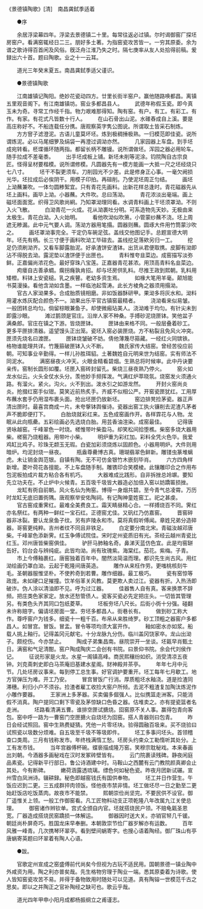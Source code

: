 《景德镇陶歌》[清]　南昌龚鉽季适着

　　●序

　　余居浮梁幕四年。浮梁去景德镇二十里。每常往返必过镇。尔时谒御窑厂探坯房窑户。看满窑辄经日二三。朋好多土著。为指窑瓷攻苦皆一。一穷其原委。余为谱之歌诗得百首闲及风俗。旣泛舟江淮乃失之时。隔七庚率从友人处拾得前稿。爰録出六十首。题曰陶歌。业之十一云耳。

　　道光三年癸末夏五。南昌龚鉽季适父谨识。

　　●景德镇陶歌

　　江南雄镇记陶阳。绝妙花瓷动四方。廿里长街半窑户。赢他随路唤都昌。离镇五里观音阁下。有江南雄镇坊。窑业多都昌县人。
　　武德年称假玉瓷。即今真玉未为奇。寻常工作经千指。物力艰难那得知。陶有窑。有户。有工。有彩工。有作。有家。有花式凡皆数十行人。
　　在山石骨出山泥。水碓舂成自上溪。要是高庄称好不。不船连载任分携。唐观察英字隽公图说。所谓取土皆采石制炼。
　　方方窨子滤澄泥。古语儿童莫坏坯。炼到极稠捶极熟。一归模范即佳瓷。说所谓炼泥。必以马尾细箩及绢袋一再澄过调泑亦然。
　　几家园器上车盘。到手坯成宛转看。柸堞循环随两指。都留长柄不雕镘。说所谓做坯。浑园之器必用轮车。随手拉成不差毫黍。
　　出手坯成板上铺。新坯未削等泥涂。钧院陶自古宗良匠。怪得呈材要楷模。说所谓修模。凡圆器先有一模方能画一大抵一尺之坯经烧只七八寸。
　　坯干不裂更须车。刀削园光不少差。此是修身正心事。一毫欠阙损光华。坯拉成后必俟阴干。用模子印拍。再碹削。乃使泥坯周正匀结。
　　画坯上泑蘸兼吹。一体匀圆糁絮宜。只有青花先画料。出新花样总逢时。青花磁器先从坯上画料。画毕上泑。小器蘸。大件吹。总曰荡泑。
　　青花浓淡出毫端。画上磁坯面面宽。织得卫风歌尚絅。乃知罩泑理同看。水调青料画上干坯须罩泑。不则入火飞散。
　　白泑青花一火成。花从泑裹吐分明。可系造物先天妙。无极由来太极生。青花白泑。入火始明。
　　看他吹泑似吹箫。小管蒙纱蘸不浇。坯上周遮无糁漏。此中元气要人调。荡泑方器用笔搨。圆器则蘸。圆琢大件用竹筒蒙沙吹之。
　　画坯罩泑事完全。干定仍车碗足弦。盖线交他图记手。总题宣德大明年。坯先有柄。长三寸便于画料吹泑工毕碹去。盖线挖足落欸另归一工。
　　挖足仍须刷泑齐。又看车脚露胎泥。好承渣饼安渣钵。出货从君便取携。皮脚有泑即沾不得脱去泑。露泥垫以渣饼便于出匣也。
　　青料惟夸韭菜边。成窑描写淡弥鲜。正嘉偏尚浓花色。最好穿珠八宝莲。正嘉器青花甚浓。用顶高青料名韭菜边。
　　痀瘘自古善承蜩。瘸拐癃孰肯招。却与坯房供乳料。尽推王政到熙朝。乳料用矮橙。料钵上安瓷槌。乳之疾瞽。老幼多资生焉。
　　如椽大笔用羊毫。颠旭能书莫漫操。看他含泑如含墨。一样临池起雪涛。此长方棱角之器须用搨泑。
　　官古人家泑果多。合成胎质镜相磨。非如饭器酥研甲。果泑多将灰水和。泑料用灌水炼灰配合颜色不一。泑果出乐平官古镇窑最精者。
　　浇泑看来似易皱。一般团转总均匀。倘留棕眼兼鱼子。却使微瘢玷美人。浇泑难于均匀。有针尖未到即露沙眼。
　　滩过鹅颈是官庄。沿岸人家不种桑。手搏砂泥烧匣钵。笑他盆子满桑郎。官庄在镇之下游。皆烧匣钵。
　　匣钵由来格不同。一般层叠着砂工。更多平匣排清器。遥望馒头正出笼。瓷坯入窑必装匣烧。方不粘裂且免风火冲突。匣须先烧名曰渡匣。
　　匣钵烧皱破不妨。倩他薄篾尽箍藏。一经红火同镔铁。格物谁能理共详。竹篾箍破匣钵入火不断。
　　魏氏家传大结窑。曾经苦役应前朝。可知事业辛勤得。一样儿孙胜珥貂。土著魏姓自元明来世为结窑。实有师法不同泥水。
　　满窑昼夜火冲天。火眼金精看碧烟。生熟总将时候审。此中丹诀要亲传。窑制长圆形如覆。坯匣入窑砖封留孔。柴烧三昼夜熟乃停火。
　　窑火如龙水似云。火头全仗水头分。羡他妙手频挥泼。气满红炉萃晓氛。烧窑发火须通火路。有溜火。紧火。沟火。火不到出。泼水引之如游龙然。
　　开封火窑尚炎炎。抢掇红窑手似钳。莫笑近前热炙手。齐威不似相公严。开窑瓷匣犹红。工用厚布蘸水套手仍用湿布裹头面。抢出坯匣仍放新坯。
　　窑边排凳捡茅瓷。器正声清出匣时。最喜宫商成一片。未夸搫钵舆催诗。瓷器出窑工执火镰削去泥渣凡茅者声不脆即便打下。
　　白胎烧就彩红来。五色成窑画作开。各样霏花与人物。龙眠从此向瓶罍。五彩绘画必先选烧白胎。用芸香油渲染。成窑最佳。
　　记得唐贤咏越窑。千峰翠色一时烧。槎惟带叶柴盈马。却笑松间拾堕樵。柴窑多烧大器用柴。槎窑乃烧粗器。用带叶小柴。
　　明炉重为彩红加。彩料全凭火色华。我爱鸡缸比鸡子。珍珠无颣玉无瑕。白瓷加彩须烧炼以固颜色。小器用明炉。大件则用暗炉。均泥封烧一昼夜。
　　瓶盎尊罍博古真。珊瑚翡翠色鲜新。雕镂虫篆堆螭虎。未让销金舆范银。自镇有陶。无不可仿金银竹木嵌刻毕肖。
　　六方四角样新增。菱叶荷花各擅能。不上车盘随手制。雕镌印合笑模棱。此镶雕印合之作用布包泥板拍成片裁方粘合各有机巧。
　　大器难成比践形。自非拆挫总竛竮。要知先立功夫在。不止炉中火候青。五百圾千圾皆大器造必加倍入窑以妨蹻匾损挫。
　　龙缸有衖自前朝。风火名仙为殉窑。博得一身烟共碧。至今青气总凌霄。万历时龙缸无底旧置衖隅。唐观察举安佑陶祠。有记陶神童姓窑工。祀之甚虔。
　　官古窑成重霁红。最难全美费良工。霜天睛昼精心合。一样搏烧百不同。霁红亦名祭红。有两种一鲜红一宝石红。正德窑尤佳。又矾红乃仿嘉窑。
　　晋窑碎器非冰裂。要认龙泉鱼子纹。另有庐陵永和市。莫将真假听傅闻。章姓兄弟分造碎器。哥窑更纯粹。吉州者纹不同且非铁足。
　　白定要分南北宋。青磁汝越邓唐柴。千峰翠色添新霁。红玉争傅试院佳。宋时定州瓷质旧有光。茶经云越州青瓷比红玉。邓州唐皆柴窑俱佳。
　　驴肝马肺釉名奇。鼻涕天蓝仿色宜。此是均窑缾缶好。钧台会与辨纯疵。此皆均泑。尚有玫瑰紫。海棠红。茄花。紫梅。子青。
　　市上今傅釉裹红。唐窑独着百年中。闇然淡简温而理。都识先生尚古风。用红泑绘画仍罩白泑。云起于乾隆间唐英造。
　　雕作从来枉作劳。更嗤桃核刻牛毛。圣朝器服惟坚朴。不使矜奇到若曹。雕作细器。最工极巧。
　　瓷有窑惊等政庞。未如硬口足摧撞。饮羊俗革关风教。莫更欺人卖过江。瓷器有折。入热汤即破诈。伪人涂以清油即不见。呼为过江器。
　　佳器售人自有真。客来换票不辞频。把庄类色家家定。放水还愁管债人。瓷客买瓷必先定把庄头。一切皆其管理另。有类色头齐其同口包纸菱草。
　　坯板夯坯八尺长。后街小衖十分强。碰翻未许称赔字。偏请坯房面一堂。夯坯多都昌人。街巷长有。
　　做到砂工称大作。尊呼窑户为钱多。细瓷十一粗千百。布帛从来胜绮罗。砂工顶粗之器窑户多都昌人。如冒宫。冒饭。冒盂。冒令等项均须大富开作。
　　釉如密水亦如浆。船载人挑上釉行。记得盖冈元献宅。十分龙脉九分伤。临川盖冈饶家卒。龙山出泑子。颇挖伤。今亦禁止。
　　陶成子弟集昌南。昼院崇开一坐谈。坯甈早肖甄土日。满窑和气足清酣。窑户陶成陶庆二会创有书院。曰景仰书院。余会代刘侯作记。
　　征说形家是火龙。水星一阁镇高峰。商民熙穰纷如织。消受清凉五夜钟。刘克斋刺史即白马茶庵旧基建水星阁。财神殿并茶亭。
　　年年七月中元节。几处坯房议事来。每到停工总生事。好官调护要重开。坯工每年七月歇工。地方官弹压为难。开工乃安。
　　冒宫冒饭广行消。厚质粗坯水釉浇。道是捡渣同滞穗。利归小户不须谷。捡渣者雇工收捡大窑户所倾。去泥不粗渣复加陶汰炼泥作小雕作要器。
　　王家洲上多茅器。买卖偏多倔强人。比似携篮走洲客。只能消假不消真。陶户提同口剩下零瓷及茅惊缺口色昏之器。估堆卖之。亦有提瓷篮者名走洲。
　　坯路看清满五曹。谁排空匣试搪烧。囵窑原不关人事。赢得包青向客包。窑中呼一路为一曹窑门空匣搪火自烧坯为囵窑。搭人青器则曰包青。
　　昨日会经试照回。窑中生熟费疑猜。凭他一片零坯块。验得圆融百圾来。买不烧验曰试照瓷以圾数分烦难。自五圾至千圾不等圾即件。
　　坯工多事问坯头。首领稽查口类周。三月有钱称发市。年终栈满惰工愁。坯房头约束众工勒惰听其处分。上工有发市钱。
　　当年宫器傅杯碗。蝶亵描成隆万窑。笑穆宗耽秘戏。本来春画出刘朝。今酒器多画秘戏在汉时发冢砖壁皆有。
　　云门院裹读残碑。静夜闲庭品素瓷。记得新平行部日。鲁公诗酒建中时。马鞍山之西麓有云门教院颜真卿会止其处。今有断碑。
　　嫩荷涵露透琉璃。缥色何如秘色瓷。昨夜月团新试碾。宣州雪白凤洲诗。辍耕録。秘色即越窑钱氏有国供奉物。
　　坯工并日作营生。午饭应迟到二更。三五成群抨肉领饭。怪他夜市禁非情。坯工做坯尽一日之勤至二更始赶饭店吃饭蒸肉。故夜市不能禁。
　　熙朝崇俭尚坚完。不要民供不设官。御厂遥惟关上领。一般工作御窑看。凡工匠物料动支正项乾隆八年改属九江关使总理。
　　御窑诸作辫钦单。宫式全颁自内官。坯就搭烧民户领。不赔龟甈圣恩宽。厂器造成搭烧民窑蹻损一体解运。
　　御器因时送大关。亦销官帑几千锾。朝廷尚朴屏奇巧。胜国龙床早奉删。本朝敦崇节俭厂器岁解亦有运数。
　　百年风雅一峰青。几次携琴环翠亭。看到壁间蜗寄字。也搜心语着陶经。御厂珠山有亭唐蜗寄英题曰环翠着有陶人心语。

　　●跋。

　　官歌定州宣成之窑盛傅前代尚矣今但视为古玩不适民用。国朝景德一镇业陶中外咸资为用。陶之利亦普矣哉。先生格物穷理于陶业一端。悉其原委着为诗歌。使人皆知窑瓷攻苦不易。并得于备物致用时随处可以见道。真有陶镕一世模范千古之思矣。即以之并陶正之官补陶经之缺可也。歌云乎哉。

　　道光四年甲申小阳月成都杨振纲立之甫谨志。

